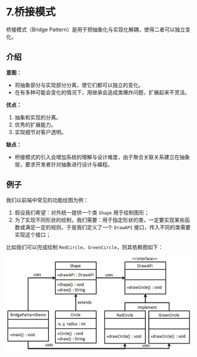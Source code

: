 # 7.桥接模式

桥接模式（Bridge Pattern）是用于把抽象化与实现化解耦，使得二者可以独立变化。

## 介绍

**意图：**

* 将抽象部分与实现部分分离，使它们都可以独立的变化。
* 在有多种可能会变化的情况下，用继承会造成类爆炸问题，扩展起来不灵活。

**优点：**

1. 抽象和实现的分离。 
2. 优秀的扩展能力。
3. 实现细节对客户透明。

**缺点：**

* 桥接模式的引入会增加系统的理解与设计难度，由于聚合关联关系建立在抽象层，要求开发者针对抽象进行设计与编程。

## 例子

我们以前端中常见的功能绘图为例：

1. 假设我们希望：对外统一提供一个类 `Shape` 用于绘制图形；
2. 为了实现不同形状的绘制，我们需要：用于指定形状的类，一定要实现某些函数或满足一定的规则，于是我们定义了一个 `DrawAPI` 接口，传入不同的类需要实现这个接口；

比如我们可以完成绘制 `RedCircle`、`GreenCircle`，则其依赖图如下：

![BridgePattern](../../../.gitbook/assets/BridgePattern.jpg)
